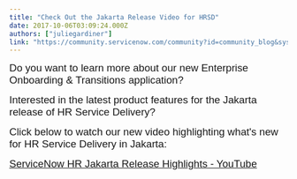 ```yaml
---
title: "Check Out the Jakarta Release Video for HRSD"
date: 2017-10-06T03:09:24.000Z
authors: ["juliegardiner"]
link: "https://community.servicenow.com/community?id=community_blog&sys_id=54bc2a25dbd0dbc01dcaf3231f96192d"
---
```

<p><span style="font-family: calibri,verdana,arial,sans-serif; font-size: 14pt;">Do you want to learn more about our new Enterprise Onboarding &amp; Transitions application? </span></p><p><span style="font-family: calibri,verdana,arial,sans-serif; font-size: 14pt;"> Interested in the latest product features for the Jakarta release of HR Service Delivery?</span></p><p></p><p><span style="font-family: calibri,verdana,arial,sans-serif; font-size: 14pt;">Click below to watch our new video highlighting what's new for HR Service Delivery in Jakarta:</span></p><p><span style="font-family: calibri,verdana,arial,sans-serif; font-size: 14pt;"><a href="https://www.youtube.com/watch?v=d9stadSefUo&amp;feature=youtu.be" title="https://www.youtube.com/watch?v=d9stadSefUo&amp;feature=youtu.be">ServiceNow HR Jakarta Release Highlights - YouTube</a> </span></p>